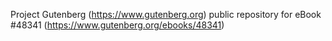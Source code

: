 Project Gutenberg (https://www.gutenberg.org) public repository for eBook #48341 (https://www.gutenberg.org/ebooks/48341)
